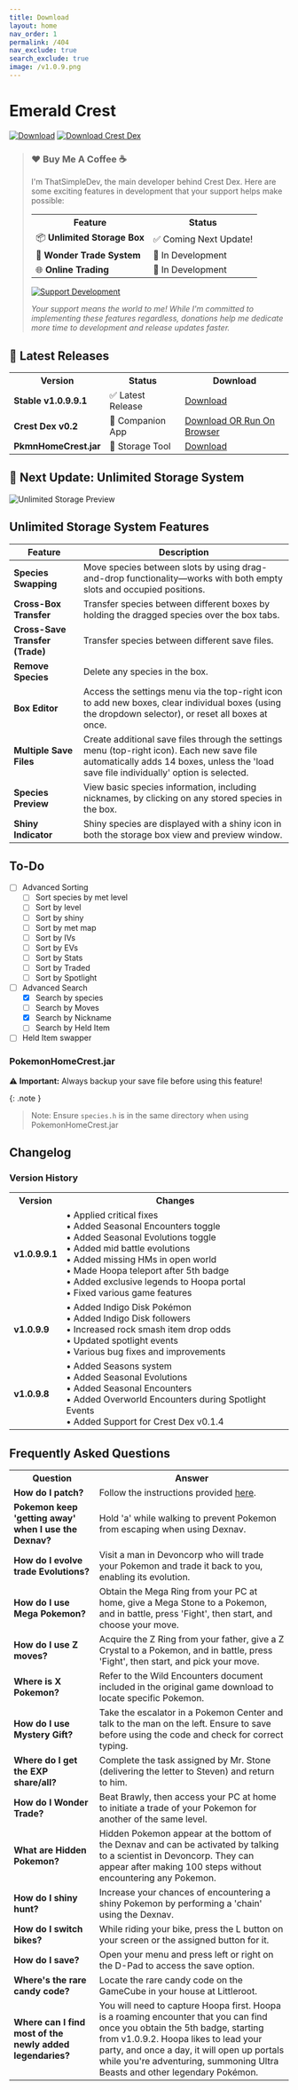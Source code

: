 ```yaml
---
title: Download
layout: home
nav_order: 1
permalink: /404
nav_exclude: true
search_exclude: true
image: /v1.0.9.png
---
```


<h1>Emerald Crest</h1>
<p>
<a href="https://thatsimpledev.itch.io/emerald-crest/purchase"><img src="https://img.shields.io/badge/Download-Latest%20Version-red?style=for-the-badge" alt="Download"></a>
<a href="https://thatsimpledev.itch.io/crest-dex"><img src="https://img.shields.io/badge/Download%20OR%20Run%20On%20Browser-Crest%20Dex-cyan?style=for-the-badge" alt="Download Crest Dex"></a>
</p>

<blockquote>
<h3>❤️ Buy Me A Coffee ☕</h3>
<p>I'm ThatSimpleDev, the main developer behind Crest Dex. Here are some exciting features in development that your support helps make possible:</p>

<table>
  <tr>
    <th>Feature</th>
    <th>Status</th>
  </tr>
  <tr>
    <td>📦 <strong>Unlimited Storage Box</strong></td>
    <td>✅ Coming Next Update!</td>
  </tr>
  <tr>
    <td>🔄 <strong>Wonder Trade System</strong></td>
    <td>🚧 In Development</td>
  </tr>
  <tr>
    <td>🌐 <strong>Online Trading</strong></td>
    <td>🚧 In Development</td>
  </tr>
</table>

<p><a href="https://thatsimpledev.itch.io/crest-dex/donate"><img src="https://img.shields.io/badge/Support%20Development-Donate%20%E2%9D%A4-lightgreen?style=for-the-badge&labelColor=black" alt="Support Development"></a></p>

<p><em>Your support means the world to me! While I'm committed to implementing these features regardless, donations help me dedicate more time to development and release updates faster.</em></p>

</blockquote>

## 🎯 Latest Releases

<table>
  <tr>
    <th>Version</th>
    <th>Status</th>
    <th>Download</th>
  </tr>
  <tr>
    <td><strong>Stable v1.0.9.9.1</strong></td>
    <td>✅ Latest Release</td>
    <td><a href="https://thatsimpledev.itch.io/emerald-crest/purchase">Download</a></td>
  </tr>
  <tr>
    <td><strong>Crest Dex v0.2</strong></td>
    <td>🚀 Companion App</td>
    <td><a href="https://thatsimpledev.itch.io/crest-dex">Download OR Run On Browser</a></td>
  </tr>
  <tr>
    <td><strong>PkmnHomeCrest.jar</strong></td>
    <td>🎁 Storage Tool</td>
    <td><a href="https://thatsimpledev.itch.io/crest-dex">Download</a></td>
  </tr>
</table>

<h2>🎁 Next Update: Unlimited Storage System</h2>

<img src="https://img.itch.zone/aW1nLzE4NDU0Njk2LnBuZw==/original/9IfgMB.png" alt="Unlimited Storage Preview">

<h2>Unlimited Storage System Features</h2>
<table>
  <thead>
    <tr>
      <th>Feature</th>
      <th>Description</th>
    </tr>
  </thead>
  <tbody>
    <tr>
      <td><strong>Species Swapping</strong></td>
      <td>Move species between slots by using drag-and-drop functionality—works with both empty slots and occupied positions.</td>
    </tr>
    <tr>
      <td><strong>Cross-Box Transfer</strong></td>
      <td>Transfer species between different boxes by holding the dragged species over the box tabs.</td>
    </tr>
    <tr>
      <td><strong>Cross-Save Transfer (Trade)</strong></td>
      <td>Transfer species between different save files.</td>
    </tr>
    <tr>
      <td><strong>Remove Species</strong></td>
      <td>Delete any species in the box.</td>
    </tr>
    <tr>
      <td><strong>Box Editor</strong></td>
      <td>Access the settings menu via the top-right icon to add new boxes, clear individual boxes (using the dropdown selector), or reset all boxes at once.</td>
    </tr>
    <tr>
      <td><strong>Multiple Save Files</strong></td>
      <td>Create additional save files through the settings menu (top-right icon). Each new save file automatically adds 14 boxes, unless the 'load save file individually' option is selected.</td>
    </tr>
    <tr>
      <td><strong>Species Preview</strong></td>
      <td>View basic species information, including nicknames, by clicking on any stored species in the box.</td>
    </tr>
    <tr>
      <td><strong>Shiny Indicator</strong></td>
      <td>Shiny species are displayed with a shiny icon in both the storage box view and preview window.</td>
    </tr>
  </tbody>
</table>

<h2>To-Do</h2>

- [ ]  Advanced Sorting
    - [ ]  Sort species by met level
    - [ ]  Sort by level
    - [ ]  Sort by shiny
    - [ ]  Sort by met map
    - [ ]  Sort by IVs
    - [ ]  Sort by EVs
    - [ ]  Sort by Stats
    - [ ]  Sort by Traded
    - [ ]  Sort by Spotlight
- [ ]  Advanced Search
    - [X]  Search by species
    - [ ]  Search by Moves
    - [X]  Search by Nickname
    - [ ]  Search by Held Item
- [ ]  Held Item swapper

<h3>PokemonHomeCrest.jar</h3>

<p>⚠️ <strong>Important:</strong> Always backup your save file before using this feature!</p>

{: .note }
> Note: Ensure <code>species.h</code> is in the same directory when using PokemonHomeCrest.jar

<h2>Changelog</h2>

<h3>Version History</h3>
<table>
  <tr>
    <th>Version</th>
    <th>Changes</th>
  </tr>
  <tr>
    <td><strong>v1.0.9.9.1</strong></td>
    <td>
      • Applied critical fixes<br>
      • Added Seasonal Encounters toggle<br>
      • Added Seasonal Evolutions toggle<br>
      • Added mid battle evolutions<br>
      • Added missing HMs in open world<br>
      • Made Hoopa teleport after 5th badge<br>
      • Added exclusive legends to Hoopa portal<br>
      • Fixed various game features
    </td>
  </tr>
  <tr>
    <td><strong>v1.0.9.9</strong></td>
    <td>
      • Added Indigo Disk Pokémon<br>
      • Added Indigo Disk followers<br>
      • Increased rock smash item drop odds<br>
      • Updated spotlight events<br>
      • Various bug fixes and improvements
    </td>
  </tr>
  <tr>
    <td><strong>v1.0.9.8</strong></td>
    <td>
      • Added Seasons system<br>
      • Added Seasonal Evolutions<br>
      • Added Seasonal Encounters<br>
      • Added Overworld Encounters during Spotlight Events<br>
      • Added Support for Crest Dex v0.1.4
    </td>
  </tr>
</table>

<h2>Frequently Asked Questions</h2>

<table>
  <tr>
    <th>Question</th>
    <th>Answer</th>
  </tr>
  <tr>
    <td><strong>How do I patch?</strong></td>
    <td>Follow the instructions provided <a href="https://romhackstudios.github.io/pages/howtopatch.html">here</a>.</td>
  </tr>
  <tr>
    <td><strong>Pokemon keep 'getting away' when I use the Dexnav?</strong></td>
    <td>Hold 'a' while walking to prevent Pokemon from escaping when using Dexnav.</td>
  </tr>
  <tr>
    <td><strong>How do I evolve trade Evolutions?</strong></td>
    <td>Visit a man in Devoncorp who will trade your Pokemon and trade it back to you, enabling its evolution.</td>
  </tr>
  <tr>
    <td><strong>How do I use Mega Pokemon?</strong></td>
    <td>Obtain the Mega Ring from your PC at home, give a Mega Stone to a Pokemon, and in battle, press 'Fight', then start, and choose your move.</td>
  </tr>
  <tr>
    <td><strong>How do I use Z moves?</strong></td>
    <td>Acquire the Z Ring from your father, give a Z Crystal to a Pokemon, and in battle, press 'Fight', then start, and pick your move.</td>
  </tr>
  <tr>
    <td><strong>Where is X Pokemon?</strong></td>
    <td>Refer to the Wild Encounters document included in the original game download to locate specific Pokemon.</td>
  </tr>
  <tr>
    <td><strong>How do I use Mystery Gift?</strong></td>
    <td>Take the escalator in a Pokemon Center and talk to the man on the left. Ensure to save before using the code and check for correct typing.</td>
  </tr>
  <tr>
    <td><strong>Where do I get the EXP share/all?</strong></td>
    <td>Complete the task assigned by Mr. Stone (delivering the letter to Steven) and return to him.</td>
  </tr>
  <tr>
    <td><strong>How do I Wonder Trade?</strong></td>
    <td>Beat Brawly, then access your PC at home to initiate a trade of your Pokemon for another of the same level.</td>
  </tr>
  <tr>
    <td><strong>What are Hidden Pokemon?</strong></td>
    <td>Hidden Pokemon appear at the bottom of the Dexnav and can be activated by talking to a scientist in Devoncorp. They can appear after making 100 steps without encountering any Pokemon.</td>
  </tr>
  <tr>
    <td><strong>How do I shiny hunt?</strong></td>
    <td>Increase your chances of encountering a shiny Pokemon by performing a 'chain' using the Dexnav.</td>
  </tr>
  <tr>
    <td><strong>How do I switch bikes?</strong></td>
    <td>While riding your bike, press the L button on your screen or the assigned button for it.</td>
  </tr>
  <tr>
    <td><strong>How do I save?</strong></td>
    <td>Open your menu and press left or right on the D-Pad to access the save option.</td>
  </tr>
  <tr>
    <td><strong>Where's the rare candy code?</strong></td>
    <td>Locate the rare candy code on the GameCube in your house at Littleroot.</td>
  </tr>
  <tr>
    <td><strong>Where can I find most of the newly added legendaries?</strong></td>
    <td>You will need to capture Hoopa first. Hoopa is a roaming encounter that you can find once you obtain the 5th badge, starting from v1.0.9.2. Hoopa likes to lead your party, and once a day, it will open up portals while you're adventuring, summoning Ultra Beasts and other legendary Pokémon.</td>
  </tr>
</table>
